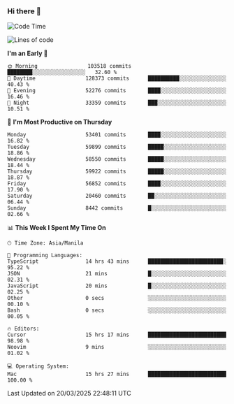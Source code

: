 ### Hi there 👋

<!--START_SECTION:waka-->
![Code Time](http://img.shields.io/badge/Code%20Time-5%2C948%20hrs%2021%20mins-blue)

![Lines of code](https://img.shields.io/badge/From%20Hello%20World%20I%27ve%20Written-121.1%20million%20lines%20of%20code-blue)

**I'm an Early 🐤** 

```text
🌞 Morning                103518 commits      ████████░░░░░░░░░░░░░░░░░   32.60 % 
🌆 Daytime                128373 commits      ██████████░░░░░░░░░░░░░░░   40.43 % 
🌃 Evening                52276 commits       ████░░░░░░░░░░░░░░░░░░░░░   16.46 % 
🌙 Night                  33359 commits       ███░░░░░░░░░░░░░░░░░░░░░░   10.51 % 
```
📅 **I'm Most Productive on Thursday** 

```text
Monday                   53401 commits       ████░░░░░░░░░░░░░░░░░░░░░   16.82 % 
Tuesday                  59899 commits       █████░░░░░░░░░░░░░░░░░░░░   18.86 % 
Wednesday                58550 commits       █████░░░░░░░░░░░░░░░░░░░░   18.44 % 
Thursday                 59922 commits       █████░░░░░░░░░░░░░░░░░░░░   18.87 % 
Friday                   56852 commits       ████░░░░░░░░░░░░░░░░░░░░░   17.90 % 
Saturday                 20460 commits       ██░░░░░░░░░░░░░░░░░░░░░░░   06.44 % 
Sunday                   8442 commits        █░░░░░░░░░░░░░░░░░░░░░░░░   02.66 % 
```


📊 **This Week I Spent My Time On** 

```text
🕑︎ Time Zone: Asia/Manila

💬 Programming Languages: 
TypeScript               14 hrs 43 mins      ████████████████████████░   95.22 % 
JSON                     21 mins             █░░░░░░░░░░░░░░░░░░░░░░░░   02.31 % 
JavaScript               20 mins             █░░░░░░░░░░░░░░░░░░░░░░░░   02.25 % 
Other                    0 secs              ░░░░░░░░░░░░░░░░░░░░░░░░░   00.10 % 
Bash                     0 secs              ░░░░░░░░░░░░░░░░░░░░░░░░░   00.05 % 

🔥 Editors: 
Cursor                   15 hrs 17 mins      █████████████████████████   98.98 % 
Neovim                   9 mins              ░░░░░░░░░░░░░░░░░░░░░░░░░   01.02 % 

💻 Operating System: 
Mac                      15 hrs 27 mins      █████████████████████████   100.00 % 
```


 Last Updated on 20/03/2025 22:48:11 UTC
<!--END_SECTION:waka-->


<!--
**rad182/rad182** is a ✨ _special_ ✨ repository because its `README.md` (this file) appears on your GitHub profile.

Here are some ideas to get you started:

- 🔭 I’m currently working on ...
- 🌱 I’m currently learning ...
- 👯 I’m looking to collaborate on ...
- 🤔 I’m looking for help with ...
- 💬 Ask me about ...
- 📫 How to reach me: ...
- 😄 Pronouns: ...
- ⚡ Fun fact: ...
-->
